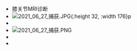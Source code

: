 - 膝关节MRI诊断
- ![2021_06_27_捕获.JPG](https://cdn.logseq.com/%2F6a2f1cb6-e6bd-4acc-ac49-a47cd54bcacd988e1df8-a1ba-4c66-a31d-ff8cb603ea4d2021_06_27_%E6%8D%95%E8%8E%B7.JPG?Expires=4778383456&Signature=mrQ7AZjlcl5JB6pHQdMxwhIYfiLg5KGwZZeXTienwPUT0kUVZp0GeLOeetO2fO7iXs394suEK9vtsHfkjI~awwQySlLYG01SSVwWVbLGYHSQK7NW1WR~MbNBcs315COcMFFsBjuXAL~d4EBEUiQuCAh5p96O3QSOU5VNTAohszLfhZcZSJB~d8FrwaE6MAQ9aCpTrCSXjoHoXgBmMnUhmX6tjQ4x7dO8hxgUditTPBfB1rJfo6j5C5nq3P71n9-RYQcWyK71Vy7NCirFbMaQOSpMGfxecND3RqndusNHCiZatY3QLP7mc49-e1AiqaqkbY~HelIakeI5tFH96hIXvg__&Key-Pair-Id=APKAJE5CCD6X7MP6PTEA){:height 32, :width 176}p
-
- ![2021_06_27_捕获.PNG](https://cdn.logseq.com/%2F6a2f1cb6-e6bd-4acc-ac49-a47cd54bcacde03c7320-ac6c-4ffd-be92-b01b9450a82b2021_06_27_%E6%8D%95%E8%8E%B7.PNG?Expires=4778383471&Signature=UiHgsOQ-0r7VXIkW1pBup3ts70aFdrBvBgTtNYVIHr99V0Kd0J~LCIv~clcX-hcMkz5iCnP8EM6GYJN7z2hvW-vfzRJ2E9CAWRwP194lFIYdMBcuwyVAoUvzvRqmXv67iUlV4cERYj94oqY4PeXx8PBcfqbkJGVHCVnZvppcGcVRlX1VBrYmsFT2CPkAOSYL~9F6cnZVd8amEkm5c6jZeqAGFX25hOgA84w9NqYjaVXYgRpayCl618O~76Jp6by9Ug4HPJ0JiGqSSCGBZD14Y6g0FLWXTRbgW4Ea2NXkQqy6WZdIpTllgTUXJbsLaOhIb4w18jGLDxpwhqzbpusbPQ__&Key-Pair-Id=APKAJE5CCD6X7MP6PTEA)
-
-